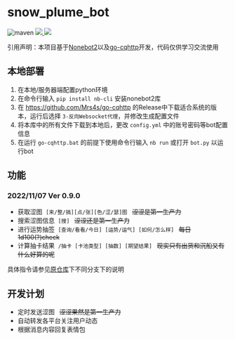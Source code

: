 # snow_plume_bot

![maven](https://img.shields.io/badge/python-3.8%2B-blue)
<a href="https://github.com/nonebot/nonebot2">
  <img src="https://img.shields.io/badge/nonebot-2.0.0-yellow">
</a>
<a href="https://github.com/Mrs4s/go-cqhttp">
  <img src="https://img.shields.io/badge/go--cqhttp-1.0.0-red">
</a>

引用声明：本项目基于[Nonebot2](https://github.com/nonebot/nonebot2)以及[go-cqhttp](https://github.com/Mrs4s/go-cqhttp)开发，代码仅供学习交流使用

## 本地部署
1. 在本地/服务器端配置python环境
2. 在命令行输入 `pip install nb-cli` 安装nonebot2库
3. 在 https://github.com/Mrs4s/go-cqhttp 的Release中下载适合系统的版本，运行后选择 `3-反向Websocket代理`，并修改生成配置文件
4. 将本库中的所有文件下载到本地后，更改 `config.yml` 中的账号密码等bot配置信息
5. 在运行 `go-cqhttp.bat` 的前提下使用命令行输入 `nb run` 或打开 `bot.py` 以运行bot
   
## 功能
### 2022/11/07 Ver 0.9.0
* 获取涩图&nbsp; `[来/整/搞][点/张][色/涩/瑟]图` &ensp;~~涩涩是第一生产力~~
* 搜索涩图信息&nbsp; `[搜]` &ensp;~~涩涩还是第一生产力~~
* 进行运势抽签&nbsp; `[查询/看看/今日] [运势/运气] [如何/怎么样]` &ensp;~~每日1d100(?)check~~
* 计算抽卡结果&nbsp; `/抽卡 [卡池类型] [抽数] [期望结果]` &ensp;~~现实只有出货和沉船又有什么好算的呢~~

具体指令请参见[原仓库](https://github.com/wadanoharine/snow_plume-bot)下不同分支下的说明

## 开发计划
* 定时发送涩图&ensp; ~~涩涩果然是第一生产力~~
* 自动转发各平台关注用户动态
* 根据消息内容回复表情包
